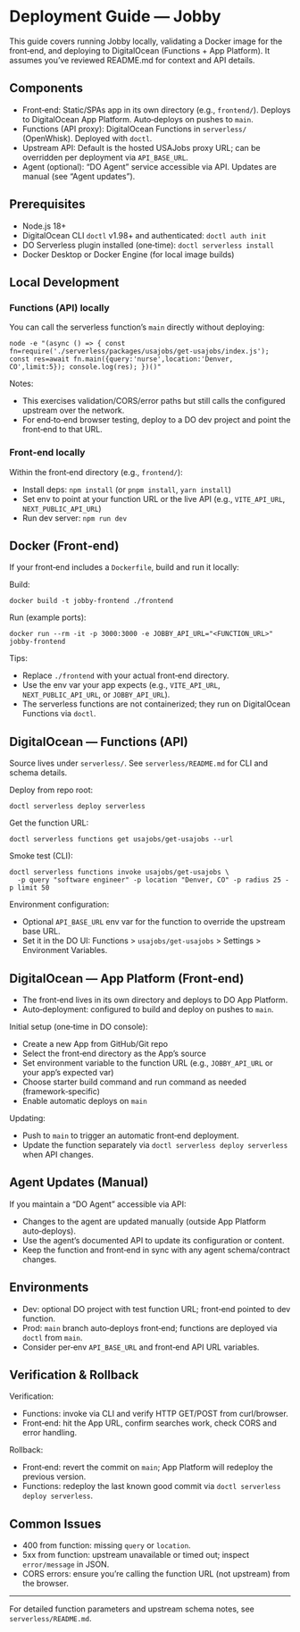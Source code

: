 # Deployment Guide — Jobby

This guide covers running Jobby locally, validating a Docker image for the front‑end, and deploying to DigitalOcean (Functions + App Platform). It assumes you’ve reviewed README.md for context and API details.

## Components
- Front‑end: Static/SPAs app in its own directory (e.g., `frontend/`). Deploys to DigitalOcean App Platform. Auto‑deploys on pushes to `main`.
- Functions (API proxy): DigitalOcean Functions in `serverless/` (OpenWhisk). Deployed with `doctl`.
- Upstream API: Default is the hosted USAJobs proxy URL; can be overridden per deployment via `API_BASE_URL`.
- Agent (optional): “DO Agent” service accessible via API. Updates are manual (see “Agent updates”).

## Prerequisites
- Node.js 18+
- DigitalOcean CLI `doctl` v1.98+ and authenticated: `doctl auth init`
- DO Serverless plugin installed (one‑time): `doctl serverless install`
- Docker Desktop or Docker Engine (for local image builds)

## Local Development
### Functions (API) locally
You can call the serverless function’s `main` directly without deploying:

```
node -e "(async () => { const fn=require('./serverless/packages/usajobs/get-usajobs/index.js'); const res=await fn.main({query:'nurse',location:'Denver, CO',limit:5}); console.log(res); })()"
```

Notes:
- This exercises validation/CORS/error paths but still calls the configured upstream over the network.
- For end‑to‑end browser testing, deploy to a DO dev project and point the front‑end to that URL.

### Front‑end locally
Within the front‑end directory (e.g., `frontend/`):
- Install deps: `npm install` (or `pnpm install`, `yarn install`)
- Set env to point at your function URL or the live API (e.g., `VITE_API_URL`, `NEXT_PUBLIC_API_URL`)
- Run dev server: `npm run dev`

## Docker (Front‑end)
If your front‑end includes a `Dockerfile`, build and run it locally:

Build:
```
docker build -t jobby-frontend ./frontend
```
Run (example ports):
```
docker run --rm -it -p 3000:3000 -e JOBBY_API_URL="<FUNCTION_URL>" jobby-frontend
```

Tips:
- Replace `./frontend` with your actual front‑end directory.
- Use the env var your app expects (e.g., `VITE_API_URL`, `NEXT_PUBLIC_API_URL`, or `JOBBY_API_URL`).
- The serverless functions are not containerized; they run on DigitalOcean Functions via `doctl`.

## DigitalOcean — Functions (API)
Source lives under `serverless/`. See `serverless/README.md` for CLI and schema details.

Deploy from repo root:
```
doctl serverless deploy serverless
```
Get the function URL:
```
doctl serverless functions get usajobs/get-usajobs --url
```
Smoke test (CLI):
```
doctl serverless functions invoke usajobs/get-usajobs \
  -p query "software engineer" -p location "Denver, CO" -p radius 25 -p limit 50
```

Environment configuration:
- Optional `API_BASE_URL` env var for the function to override the upstream base URL.
- Set it in the DO UI: Functions > `usajobs/get-usajobs` > Settings > Environment Variables.

## DigitalOcean — App Platform (Front‑end)
- The front‑end lives in its own directory and deploys to DO App Platform.
- Auto‑deployment: configured to build and deploy on pushes to `main`.

Initial setup (one‑time in DO console):
- Create a new App from GitHub/Git repo
- Select the front‑end directory as the App’s source
- Set environment variable to the function URL (e.g., `JOBBY_API_URL` or your app’s expected var)
- Choose starter build command and run command as needed (framework‑specific)
- Enable automatic deploys on `main`

Updating:
- Push to `main` to trigger an automatic front‑end deployment.
- Update the function separately via `doctl serverless deploy serverless` when API changes.

## Agent Updates (Manual)
If you maintain a “DO Agent” accessible via API:
- Changes to the agent are updated manually (outside App Platform auto‑deploys).
- Use the agent’s documented API to update its configuration or content.
- Keep the function and front‑end in sync with any agent schema/contract changes.

## Environments
- Dev: optional DO project with test function URL; front‑end pointed to dev function.
- Prod: `main` branch auto‑deploys front‑end; functions are deployed via `doctl` from `main`.
- Consider per‑env `API_BASE_URL` and front‑end API URL variables.

## Verification & Rollback
Verification:
- Functions: invoke via CLI and verify HTTP GET/POST from curl/browser.
- Front‑end: hit the App URL, confirm searches work, check CORS and error handling.

Rollback:
- Front‑end: revert the commit on `main`; App Platform will redeploy the previous version.
- Functions: redeploy the last known good commit via `doctl serverless deploy serverless`.

## Common Issues
- 400 from function: missing `query` or `location`.
- 5xx from function: upstream unavailable or timed out; inspect `error/message` in JSON.
- CORS errors: ensure you’re calling the function URL (not upstream) from the browser.

---
For detailed function parameters and upstream schema notes, see `serverless/README.md`.

